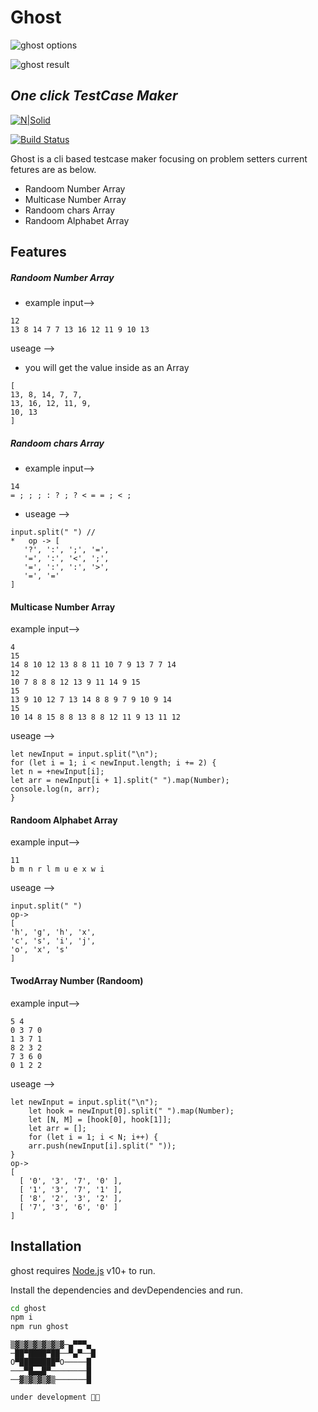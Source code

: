 
# Ghost

![ghost options](https://i.ibb.co/brpPYYY/ghosttt.png)

![ghost result](https://i.ibb.co/ZGq6Cqz/ghostttt.png)
## _One click TestCase Maker_

[![N|Solid](https://cldup.com/dTxpPi9lDf.thumb.png)](https://nodesource.com/products/nsolid)

[![Build Status](https://travis-ci.org/joemccann/dillinger.svg?branch=master)](https://travis-ci.org/joemccann/dillinger)

Ghost is a cli based testcase maker focusing on problem setters current fetures are as below.

- Randoom Number Array
- Multicase Number Array
- Randoom chars Array
- Randoom Alphabet Array

## Features

##### Randoom Number Array
* example input-->
```
12
13 8 14 7 7 13 16 12 11 9 10 13
```
useage -->
* you will get the value inside as an Array
```
[
13, 8, 14, 7, 7,
13, 16, 12, 11, 9,
10, 13
]
```
##### Randoom chars Array
* example input-->

```
14
= ; ; ; : ? ; ? < = = ; < ;
```
* useage -->
```
input.split(" ") //
*   op -> [
   '?', ':', ';', '=',
   '=', ':', '<', ';',
   '=', ':', ':', '>',
   '=', '=' 
]  

```

#### Multicase Number Array 
example input-->
```
4
15
14 8 10 12 13 8 8 11 10 7 9 13 7 7 14
12
10 7 8 8 8 12 13 9 11 14 9 15
15
13 9 10 12 7 13 14 8 8 9 7 9 10 9 14
15
10 14 8 15 8 8 13 8 8 12 11 9 13 11 12
```
useage -->
```
let newInput = input.split("\n");
for (let i = 1; i < newInput.length; i += 2) {
let n = +newInput[i];
let arr = newInput[i + 1].split(" ").map(Number);
console.log(n, arr);
}
```

#### Randoom Alphabet Array
example input-->
```
11
b m n r l m u e x w i
```
useage -->
```
input.split(" ")
op->
[
'h', 'g', 'h', 'x',
'c', 's', 'i', 'j',
'o', 'x', 's'
]
```
#### TwodArray Number (Randoom)
example input-->
```
5 4
0 3 7 0
1 3 7 1
8 2 3 2
7 3 6 0
0 1 2 2
```
useage -->
```
let newInput = input.split("\n");
    let hook = newInput[0].split(" ").map(Number);
    let [N, M] = [hook[0], hook[1]];
    let arr = [];
    for (let i = 1; i < N; i++) {
    arr.push(newInput[i].split(" "));
}
op->
[
  [ '0', '3', '7', '0' ],
  [ '1', '3', '7', '1' ],
  [ '8', '2', '3', '2' ],
  [ '7', '3', '6', '0' ]
]
```


## Installation

ghost requires [Node.js](https://nodejs.org/) v10+ to run.

Install the dependencies and devDependencies and run.

```sh
cd ghost
npm i
npm run ghost
```

```
▒▓▒▓▒▓▒▓▒▓▒▓─▄▀▀▀▄
─██▀████▀██──▀▄▀──█
O▀████████▀O─────█
───▀█▄▄█▀────────█
──▓▒▓▒▓▒▓▒───────█

under development 👨‍💻 

```
